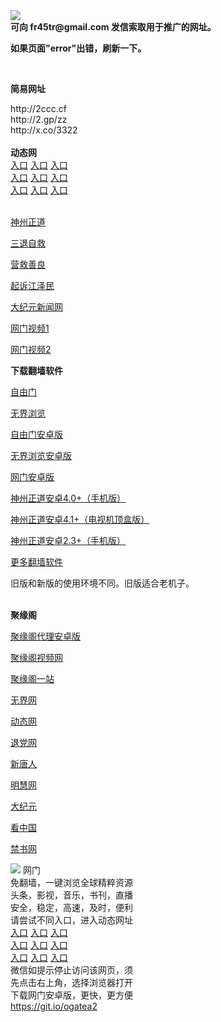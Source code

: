 <td align="center"><a target="_blank" href="https://raw.githubusercontent.com/szzd1/2/master/2.jpg"><img src="https://raw.githubusercontent.com/szzd1/2/master/2.jpg" style="max-width:100%;"></a></td><br>
<strong>可向 fr45tr@gmail.com 发信索取用于推广的网址。</strong>
<p><strong>如果页面"error"出错，刷新一下。</strong></p>
<br>
<p><strong>简易网址</strong></p>
http://2ccc.cf<br>
http://2.gp/zz<br>
http://x.co/3322<br>
<br>
<strong>动态网</strong>
<br>
      <a href="http://t.cn/R3HhN07" rel="nofollow">入口</a>
      <a href="http://36.233.73.173/1" rel="nofollow">入口</a>
      <a href="http://1.170.91.54/1" rel="nofollow">入口</a><br>
      <a href="http://pxaotgcl.psvdhgqa.ml/70fdtw" rel="nofollow">入口</a>
      <a href="http://erjrbt.zitmysuo.cf/1" rel="nofollow">入口</a>
      <a href="http://pxaotgcl.psvdhgqa.ml/70ipdw" rel="nofollow">入口</a><br>
      <a href="http://pxaotgcl.psvdhgqa.ml/70sdtw" rel="nofollow">入口</a>
      <a href="https://bbvv.herokuapp.com/?jyg" rel="nofollow">入口</a>
      <a href="https://i-jyg.herokuapp.com/?jyg" rel="nofollow">入口</a><br>

<br>

<p><a href="http://pxaotgcl.psvdhgqa.ml/70sz" rel="nofollow">神州正道</a></p>
<p><a href="http://pxaotgcl.psvdhgqa.ml/70gst" rel="nofollow">三退自救</a></p>
<p><a href="http://pxaotgcl.psvdhgqa.ml/70gqg" rel="nofollow">营救善良</a></p>
<p><a href="http://pxaotgcl.psvdhgqa.ml/70gsj" rel="nofollow">起诉江泽民</a></p>
<p><a href="http://36.233.73.173/2/" rel="nofollow">大纪元新闻网</a></p>
<p><a href="http://t.cn/R3HhNSp" rel="nofollow">网门视频1</a></p>
<p><a href="http://mdpgfai.tugtdwdg.cf" rel="nofollow">网门视频2</a></p>
<p><strong>下载翻墙软件</strong></p>


<p><a href="https://git.io/fgp" rel="nofollow">自由门</a></p>
<p><a href="https://git.io/vEJlj rel="nofollow">无界浏览</a></p>
<p><a href="https://git.io/fgma" rel="nofollow">自由门安卓版</a></p>
<p><a href="https://s3.amazonaws.com/693/um.apk" rel="nofollow">无界浏览安卓版</a></p>
<p><a href="https://git.io/ogatea2">网门安卓版</a></p>
<p><a href="https://git.io/vQjqe" rel="nofollow">神州正道安卓4.0+（手机版）</a></p>
<p><a href="https://git.io/vAonz" rel="nofollow">神州正道安卓4.1+（电视机顶盒版）</a></p>
<p><a href="https://git.io/vA5GO" rel="nofollow">神州正道安卓2.3+（手机版）</a></p>
<p><a href="https://github.com/bannedbook/fanqiang/wiki">更多翻墙软件</a></p>
旧版和新版的使用环境不同。旧版适合老机子。<br>


<br>
<p><strong>聚缘阁</strong></p>
<p><a href="https://github.com/hao369/a/raw/master/j8.apk">聚缘阁代理安卓版</a></p>
<p><a href="https://dsec2.herokuapp.com/9.html" rel="nofollow">聚缘阁视频网</a></p>
<p><a href="https://j99.214g.gq/ju/" rel="nofollow">聚缘阁一站</a></p>
<p><a href="https://jyg-proxy.herokuapp.com/?de" rel="nofollow">无界网</a></p>
<p><a href="https://j99.214g.gq/519/?hfe" rel="nofollow">动态网</a></p>
<p><a href="https://j99.214g.gq/519/?id=8" rel="nofollow">退党网</a></p>
<p><a href="https://j99.214g.gq/519/?id=5" rel="nofollow">新唐人</a></p>
<p><a href="https://j99.214g.gq/519/?id=8" rel="nofollow">明慧网</a></p>
<p><a href="https://j99.214g.gq/519/?id=7" rel="nofollow">大纪元</a></p>
<p><a href="https://j99.214g.gq/519/?id=11" rel="nofollow">看中国</a></p>
<p><a href="https://j99.214g.gq/519/?id=16" rel="nofollow">禁书网</a></p>
<td align="center"><a target="_blank" href="https://cloud.githubusercontent.com/assets/11880933/13434984/f430fae2-e012-11e5-814f-c2df1e82b247.jpg"><img src="https://cloud.githubusercontent.com/assets/11880933/13434984/f430fae2-e012-11e5-814f-c2df1e82b247.jpg" style="max-width:100%;"></a></td>
  </tr>
  <tr>
    <td align="center">网门<br>
      免翻墙，一键浏览全球精粹资源<br>
      头条，影视，音乐，书刊，直播<br>
      安全，稳定，高速，及时，便利<br>
    </td>
  </tr><tr>
    <td align="center">请尝试不同入口，进入动态网址<br>      
      <a href="https://s3.us-east-2.amazonaws.com/ogateh/show.htm?from=852" rel="nofollow">入口</a>
      <a href="https://s3.eu-west-2.amazonaws.com/ogatel/show.htm?from=852" rel="nofollow">入口</a>
      <a href="https://s3.amazonaws.com/ogate/show.htm?from=852" rel="nofollow">入口</a><br>
      <a href="https://s3.ap-northeast-2.amazonaws.com/ogates/show.htm?from=852" rel="nofollow">入口</a>
      <a href="https://s3.eu-central-1.amazonaws.com/ogatef/show.htm?from=852" rel="nofollow">入口</a>
      <a href="https://s3.ap-south-1.amazonaws.com/ogatem/show.htm?from=852" rel="nofollow">入口</a><br>
      <a href="https://s3-us-west-1.amazonaws.com/ogaten/show.htm?from=852" rel="nofollow">入口</a>
      <a href="https://s3.ca-central-1.amazonaws.com/ogatec/show.htm?from=852" rel="nofollow">入口</a>
      <a href="https://s3-ap-northeast-1.amazonaws.com/ogatet/show.htm?from=852" rel="nofollow">入口</a><br>
      微信如提示停止访问该网页，须<br>
      先点击右上角，选择浏览器打开<br>
    </td>
  </tr>
  <tr>
    <td align="center">
      下载网门安卓版，更快，更方便<br><a href="https://raw.githubusercontent.com/oGate2/up/master/oGate.apk" rel="nofollow">https://git.io/ogatea2</a><br>

